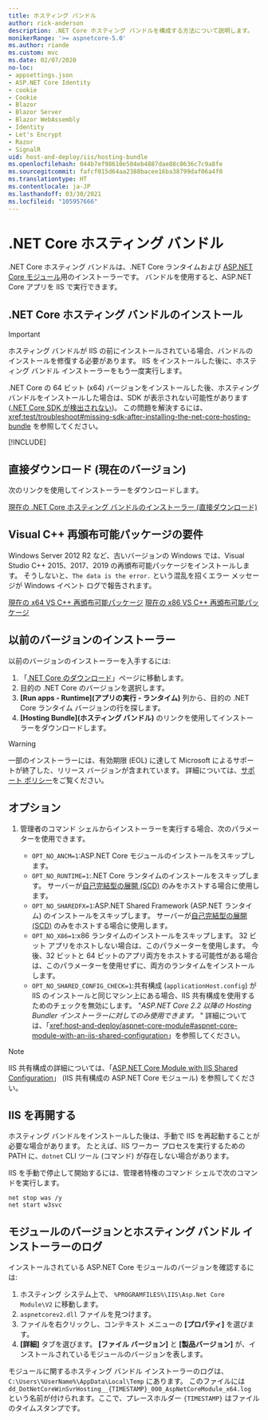 ```yaml
---
title: ホスティング バンドル
author: rick-anderson
description: .NET Core ホスティング バンドルを構成する方法について説明します。
monikerRange: '>= aspnetcore-5.0'
ms.author: riande
ms.custom: mvc
ms.date: 02/07/2020
no-loc:
- appsettings.json
- ASP.NET Core Identity
- cookie
- Cookie
- Blazor
- Blazor Server
- Blazor WebAssembly
- Identity
- Let's Encrypt
- Razor
- SignalR
uid: host-and-deploy/iis/hosting-bundle
ms.openlocfilehash: 044b7ef98610e504eb4887dae88c8636c7c9a8fe
ms.sourcegitcommit: fafcf015d64aa2388bacee16ba38799daf06a4f0
ms.translationtype: HT
ms.contentlocale: ja-JP
ms.lasthandoff: 03/30/2021
ms.locfileid: "105957666"
---
```

# <a name="the-net-core-hosting-bundle"></a>.NET Core ホスティング バンドル

.NET Core ホスティング バンドルは、.NET Core ランタイムおよび [ASP.NET Core モジュール](xref:host-and-deploy/aspnet-core-module)用のインストーラーです。 バンドルを使用すると、ASP.NET Core アプリを IIS で実行できます。

## <a name="install-the-net-core-hosting-bundle"></a>.NET Core ホスティング バンドルのインストール

> [!IMPORTANT]
> ホスティング バンドルが IIS の前にインストールされている場合、バンドルのインストールを修復する必要があります。 IIS をインストールした後に、ホスティング バンドル インストーラーをもう一度実行します。
>
> .NET Core の 64 ビット (x64) バージョンをインストールした後、ホスティング バンドルをインストールした場合は、SDK が表示されない可能性があります ([.NET Core SDK が検出されない](xref:test/troubleshoot#no-net-core-sdks-were-detected))。 この問題を解決するには、<xref:test/troubleshoot#missing-sdk-after-installing-the-net-core-hosting-bundle> を参照してください。

[!INCLUDE[](~/includes/announcements.md)]

## <a name="direct-download-current-version"></a>直接ダウンロード (現在のバージョン)

次のリンクを使用してインストーラーをダウンロードします。

[現在の .NET Core ホスティング バンドルのインストーラー (直接ダウンロード)](https://dotnet.microsoft.com/permalink/dotnetcore-current-windows-runtime-bundle-installer)

## <a name="visual-c-redistributable-requirement"></a>Visual C++ 再頒布可能パッケージの要件

Windows Server 2012 R2 など、古いバージョンの Windows では、Visual Studio C++ 2015、2017、2019 の再頒布可能パッケージをインストールします。 そうしないと、`The data is the error.` という混乱を招くエラー メッセージが Windows イベント ログで報告されます。

[現在の x64 VS C++ 再頒布可能パッケージ](https://aka.ms/vs/16/release/vc_redist.x64.exe)
[現在の x86 VS C++ 再頒布可能パッケージ](https://aka.ms/vs/16/release/vc_redist.x86.exe)

## <a name="earlier-versions-of-the-installer"></a>以前のバージョンのインストーラー

以前のバージョンのインストーラーを入手するには:

1. 「[.NET Core のダウンロード](https://dotnet.microsoft.com/download/dotnet-core)」ページに移動します。
1. 目的の .NET Core のバージョンを選択します。
1. **[Run apps - Runtime]\(アプリの実行 - ランタイム\)** 列から、目的の .NET Core ランタイム バージョンの行を探します。
1. **[Hosting Bundle]\(ホスティング バンドル\)** のリンクを使用してインストーラーをダウンロードします。

> [!WARNING]
> 一部のインストーラーには、有効期限 (EOL) に達して Microsoft によるサポートが終了した、リリース バージョンが含まれています。 詳細については、[サポート ポリシー](https://dotnet.microsoft.com/platform/support/policy/dotnet-core)をご覧ください。

## <a name="options"></a>オプション

1. 管理者のコマンド シェルからインストーラーを実行する場合、次のパラメーターを使用できます。

   * `OPT_NO_ANCM=1`:ASP.NET Core モジュールのインストールをスキップします。
   * `OPT_NO_RUNTIME=1`:.NET Core ランタイムのインストールをスキップします。 サーバーが[自己完結型の展開 (SCD)](/dotnet/core/deploying/#self-contained-deployments-scd) のみをホストする場合に使用します。
   * `OPT_NO_SHAREDFX=1`:ASP.NET Shared Framework (ASP.NET ランタイム) のインストールをスキップします。 サーバーが[自己完結型の展開 (SCD)](/dotnet/core/deploying/#self-contained-deployments-scd) のみをホストする場合に使用します。
   * `OPT_NO_X86=1`:x86 ランタイムのインストールをスキップします。 32 ビット アプリをホストしない場合は、このパラメーターを使用します。 今後、32 ビットと 64 ビットのアプリ両方をホストする可能性がある場合は、このパラメーターを使用せずに、両方のランタイムをインストールします。
   * `OPT_NO_SHARED_CONFIG_CHECK=1`:共有構成 (`applicationHost.config`) が IIS のインストールと同じマシン上にある場合、IIS 共有構成を使用するためのチェックを無効にします。 "*ASP.NET Core 2.2 以降の Hosting Bundler インストーラーに対してのみ使用できます。* " 詳細については、「<xref:host-and-deploy/aspnet-core-module#aspnet-core-module-with-an-iis-shared-configuration>」を参照してください。

> [!NOTE]
> IIS 共有構成の詳細については、「[ASP.NET Core Module with IIS Shared Configuration](xref:host-and-deploy/aspnet-core-module#aspnet-core-module-with-an-iis-shared-configuration)」 (IIS 共有構成の ASP.NET Core モジュール) を参照してください。

## <a name="restart-iis"></a>IIS を再開する

ホスティング バンドルをインストールした後は、手動で IIS を再起動することが必要な場合があります。 たとえば、IIS ワーカー プロセスを実行するための PATH に、`dotnet` CLI ツール (コマンド) が存在しない場合があります。

IIS を手動で停止して開始するには、管理者特権のコマンド シェルで次のコマンドを実行します。

```console
net stop was /y
net start w3svc
```

## <a name="module-version-and-hosting-bundle-installer-logs"></a>モジュールのバージョンとホスティング バンドル インストーラーのログ

インストールされている ASP.NET Core モジュールのバージョンを確認するには:

1. ホスティング システム上で、 `%PROGRAMFILES%\IIS\Asp.Net Core Module\V2` に移動します。
1. `aspnetcorev2.dll` ファイルを見つけます。
1. ファイルを右クリックし、コンテキスト メニューの **[プロパティ]** を選びます。
1. **[詳細]** タブを選びます。 **[ファイル バージョン]** と **[製品バージョン]** が、インストールされているモジュールのバージョンを表します。

モジュールに関するホスティング バンドル インストーラーのログは、`C:\Users\%UserName%\AppData\Local\Temp` にあります。 このファイルには `dd_DotNetCoreWinSvrHosting__{TIMESTAMP}_000_AspNetCoreModule_x64.log` という名前が付けられます。ここで、プレースホルダー `{TIMESTAMP}` はファイルのタイムスタンプです。
